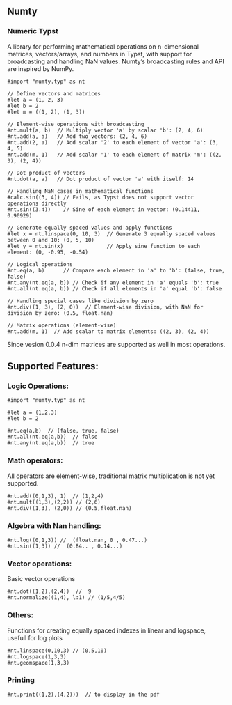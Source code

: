## Numty

### Numeric Typst

A library for performing mathematical operations on n-dimensional matrices, vectors/arrays, and numbers in Typst, with support for broadcasting and handling NaN values. Numty’s broadcasting rules and API are inspired by NumPy.

```typ
#import "numty.typ" as nt

// Define vectors and matrices
#let a = (1, 2, 3)
#let b = 2
#let m = ((1, 2), (1, 3))

// Element-wise operations with broadcasting
#nt.mult(a, b)  // Multiply vector 'a' by scalar 'b': (2, 4, 6)
#nt.add(a, a)   // Add two vectors: (2, 4, 6)
#nt.add(2, a)   // Add scalar '2' to each element of vector 'a': (3, 4, 5)
#nt.add(m, 1)   // Add scalar '1' to each element of matrix 'm': ((2, 3), (2, 4))

// Dot product of vectors
#nt.dot(a, a)   // Dot product of vector 'a' with itself: 14

// Handling NaN cases in mathematical functions
#calc.sin((3, 4)) // Fails, as Typst does not support vector operations directly
#nt.sin((3.4))    // Sine of each element in vector: (0.14411, 0.90929)

// Generate equally spaced values and apply functions
#let x = nt.linspace(0, 10, 3)  // Generate 3 equally spaced values between 0 and 10: (0, 5, 10)
#let y = nt.sin(x)              // Apply sine function to each element: (0, -0.95, -0.54)

// Logical operations
#nt.eq(a, b)      // Compare each element in 'a' to 'b': (false, true, false)
#nt.any(nt.eq(a, b)) // Check if any element in 'a' equals 'b': true
#nt.all(nt.eq(a, b)) // Check if all elements in 'a' equal 'b': false

// Handling special cases like division by zero
#nt.div((1, 3), (2, 0))  // Element-wise division, with NaN for division by zero: (0.5, float.nan)

// Matrix operations (element-wise)
#nt.add(m, 1)  // Add scalar to matrix elements: ((2, 3), (2, 4))
```

Since vesion 0.0.4 n-dim matrices are supported as well in most operations.

## Supported Features:

### Logic Operations:
```typ
#import "numty.typ" as nt

#let a = (1,2,3)
#let b = 2

#nt.eq(a,b)  // (false, true, false)
#nt.all(nt.eq(a,b))  // false
#nt.any(nt.eq(a,b))  // true
```

### Math operators:

All operators are element-wise, 
traditional matrix multiplication is not yet supported.

```typ
#nt.add((0,1,3), 1)  // (1,2,4)
#nt.mult((1,3),(2,2)) // (2,6)
#nt.div((1,3), (2,0)) // (0.5,float.nan)
```

### Algebra with Nan handling:

```typ
#nt.log((0,1,3)) //  (float.nan, 0 , 0.47...)
#nt.sin((1,3)) //  (0.84.. , 0.14...)
```

### Vector operations:

Basic vector operations

```typ
#nt.dot((1,2),(2,4))  //  9
#nt.normalize((1,4), l:1) // (1/5,4/5)
```

### Others:

Functions for creating equally spaced indexes in linear and logspace, usefull for log plots

```typ
#nt.linspace(0,10,3) // (0,5,10)
#nt.logspace(1,3,3)
#nt.geomspace(1,3,3) 
```

### Printing

```typ
#nt.print((1,2),(4,2)))  // to display in the pdf
```
